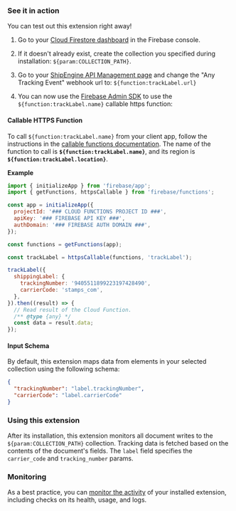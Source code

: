 ### See it in action

You can test out this extension right away!

1.  Go to your [Cloud Firestore dashboard](https://console.firebase.google.com/project/${param:PROJECT_ID}/firestore/data) in the Firebase console.

1.  If it doesn't already exist, create the collection you specified during installation: `${param:COLLECTION_PATH}`.

1.  Go to your [ShipEngine API Management page](https://app.shipengine.com/#/portal/apimanagement) and change the "Any Tracking Event" webhook url to: `${function:trackLabel.url}`

1.  You can now use the [Firebase Admin SDK][admin_sdk] to use the `${function:trackLabel.name}` callable https function:

#### Callable HTTPS Function

To call `${function:trackLabel.name}` from your client app,
follow the instructions in the
[callable functions documentation](https://firebase.google.com/docs/functions/callable#call_the_function).
The name of the function to call is **`${function:trackLabel.name}`**,
and its region is **`${function:trackLabel.location}`**.

**Example**

```js
import { initializeApp } from 'firebase/app';
import { getFunctions, httpsCallable } from 'firebase/functions';

const app = initializeApp({
  projectId: '### CLOUD FUNCTIONS PROJECT ID ###',
  apiKey: '### FIREBASE API KEY ###',
  authDomain: '### FIREBASE AUTH DOMAIN ###',
});

const functions = getFunctions(app);

const trackLabel = httpsCallable(functions, 'trackLabel');

trackLabel({
  shippingLabel: {
    trackingNumber: '9405511899223197428490',
    carrierCode: 'stamps_com',
  },
}).then((result) => {
  // Read result of the Cloud Function.
  /** @type {any} */
  const data = result.data;
});
```

#### Input Schema

By default, this extension maps data from elements in your selected collection using the following schema:

```json
{
  "trackingNumber": "label.trackingNumber",
  "carrierCode": "label.carrierCode"
}
```

### Using this extension

After its installation, this extension monitors all document writes to the `${param:COLLECTION_PATH}` collection. Tracking data is fetched based on the contents of the document's fields. The `label` field specifies the `carrier_code` and `tracking_number` params.

### Monitoring

As a best practice, you can [monitor the activity](https://firebase.google.com/docs/extensions/manage-installed-extensions#monitor) of your installed extension, including checks on its health, usage, and logs.

[shipment_collection]: https://console.firebase.google.com/project/_/firestore/data~2F${param:COLLECTION_PATH}
[admin_sdk]: https://firebase.google.com/docs/admin/setup
